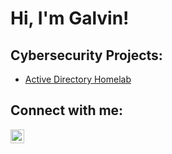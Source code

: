<h1>Hi, I'm Galvin! <br/> 

<h2> Cybersecurity Projects:</h2>

  - [Active Directory Homelab](https://github.com/galvintemplar/AD-Lab)



<h2>  Connect with me:</h2>


[<img align="left" alt="GalvinTemplar | LinkedIn" width="22px" src="https://cdn.jsdelivr.net/npm/simple-icons@v3/icons/linkedin.svg" />][linkedin]



[linkedin]: https://linkedin.com/in/galvintemplar

